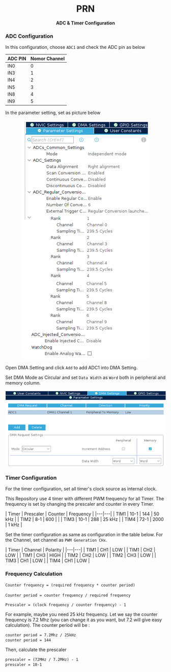 <!-- Title -->
<span align = "center">

# PRN
  <b>ADC & Timer Configuration </b>

</span>
<!-- End of Title -->

### ADC Configuration
In this configuration, choose `ADC1` and check the ADC pin as below

| ADC PIN | Nomor Channel|
|---|---|
| IN0 | 0 |
| IN3 | 1 |
| IN4 | 2 |
| IN5 | 3 |
| IN8 | 4 |
| IN9 | 5 |

In the parameter setting, set as picture below

<span align="center">
  
 ![Logo](https://github.com/SuryaAssistant/prn_s2/blob/main/tutorial/tutorial_img/adc_config.png)
  
</span>

Open DMA Setting and click `Add` to add ADC1 into DMA Setting.

Set DMA Mode as Circular and set `Data Width` as `Word` both in peripheral and memory column.

<span align="center">
  
 ![Logo](https://github.com/SuryaAssistant/prn_s2/blob/main/tutorial/tutorial_img/dma_adc_config.png)
  
</span>

### Timer Configuration
For the timer configuration, set all timer's clock source as internal clock.

This Repository use 4 timer with different PWM frequency for all Timer.
The frequency is set by changing the prescaler and counter in every Timer.

| Timer | Prescaler | Counter | Frequency |
|---|---|
| TIM1 | 10-1 | 144 | 50 kHz |
| TIM2 | 8-1 | 600 | |
| TIM3 | 10-1 | 288 | 25 kHz |
| TIM4 | 72-1 | 2000 | 1 kHz |

Set the timer configuration as same as configuration in the table below.
For the Channel, set channel as `PWM Generation CHx`.

| Timer | Channel | Polarity |
|---|---|
| TIM1 | CH1 | LOW |
| TIM1 | CH2 | LOW |
| TIM1 | CH3 | HIGH |
| TIM2 | CH2 | LOW |
| TIM2 | CH3 | LOW |
| TIM3 | CH1 | LOW |
| TIM4 | CH1 | LOW |

### Frequency Calculation
```
Counter frequency = (required frequency * counter period)

Counter period = counter frequency / required frequency
```

```
Prescaler = (clock frequency / counter frequency) - 1
```

For example, maybe you need 25 kHz frequency. 
Let we say the counter frequency is 7.2 Mhz (you can change it as you want, but 7.2 will give easy calculation).
The counter period will be :

	counter period = 7.2Mhz / 25kHz
	counter period = 144

Then, calculate the prescaler

	prescaler = (72MHz / 7.2MHz) - 1
	prescaler = 10-1
